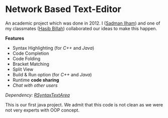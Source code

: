 # Network Based Text-Editor

An academic project which was done in 2012. I ([Sadman Ilham](https://github.com/Sadman-Ilham/)) and one of my classmates ([Hasib Billah](https://github.com/halfo/)) collaborated our ideas to make this happen.


**Features**
- Syntax Highlighting (for *C++* and *Java*)
- Code Completion
- Code Folding
- Bracket Matching
- Split View
- Build & Run option (for *C++* and *Java*)
- Runtime **code sharing**
- *Chat with other users*


*Dependency: [RSyntaxTextArea](http://fifesoft.com/rsyntaxtextarea/)*


 This is our first java project. We admit that this code is not clean as we were not very experts with OOP concept.
